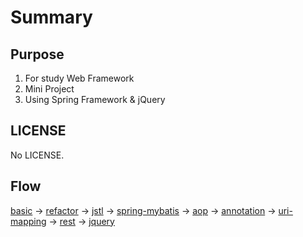 # Summary
## Purpose
1. For study Web Framework
2. Mini Project
3. Using Spring Framework & jQuery

## LICENSE
No LICENSE.

## Flow
[basic](basic) -> [refactor](refactor) -> [jstl](jstl) -> [spring-mybatis](spring-mybatis) -> [aop](aop) -> [annotation](annotation) -> [uri-mapping](uri-mapping) -> [rest](rest) -> [jquery](jquery)
